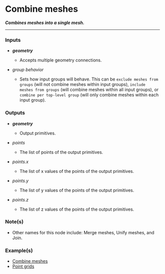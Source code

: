 # Combine meshes

**_Combines meshes into a single mesh._**

---


### Inputs

* **_geometry_**

  * Accepts multiple geometry connections.

* _group behavior_

  * Sets how input groups will behave. This can be `exclude meshes from groups` (will not combine meshes within input groups), `include meshes from groups` (will combine meshes within all input groups), or `combine per top-level group` (will only combine meshes within each input group).


### Outputs

* **_geometry_**

  * Output primitives.

* _points_

  * The list of points of the output primitives.

* _points.x_

  * The list of x values of the points of the output primitives.

* _points.y_

  * The list of y values of the points of the output primitives.

* _points.z_

  * The list of z values of the points of the output primitives.


### Note(s)



* Other names for this node include: Merge meshes, Unify meshes, and Join.


### Example(s)



* <a href="https://creator.trimble.com/graph?assetURI=whp:99cc263d-67d8-4de1-9f6f-4a0bd4f2d975&version=latest" target="_blank">Combine meshes</a>
* <a href="https://creator.trimble.com/graph?assetURI=whp:5866ad6e-2308-4113-b199-d6d875b7a175&version=latest" target="_blank">Point grids</a>
